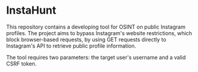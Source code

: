 # InstaHunt

This repository contains a developing tool for OSINT on public Instagram profiles. The project aims to bypass Instagram's website restrictions, which block browser-based requests, by using GET requests directly to Instagram's API to retrieve public profile information.

The tool requires two parameters: the target user's username and a valid CSRF token.
